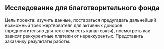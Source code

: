 ## Исследование для благотворительного фонда

Цель проекта: изучить данные, постараться предугадать дальнейший возможный трек жертвователя для активных доноров (предпочтительно для тех с кем есть канал связи), посмотреть как зависят реккурентные платежи от нереккурентых. Представить заказчику результаты работы.
